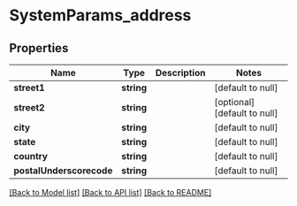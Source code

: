 # SystemParams_address

## Properties
Name | Type | Description | Notes
------------ | ------------- | ------------- | -------------
**street1** | **string** |  | [default to null]
**street2** | **string** |  | [optional] [default to null]
**city** | **string** |  | [default to null]
**state** | **string** |  | [default to null]
**country** | **string** |  | [default to null]
**postalUnderscorecode** | **string** |  | [default to null]

[[Back to Model list]](../README.md#documentation-for-models) [[Back to API list]](../README.md#documentation-for-api-endpoints) [[Back to README]](../README.md)


